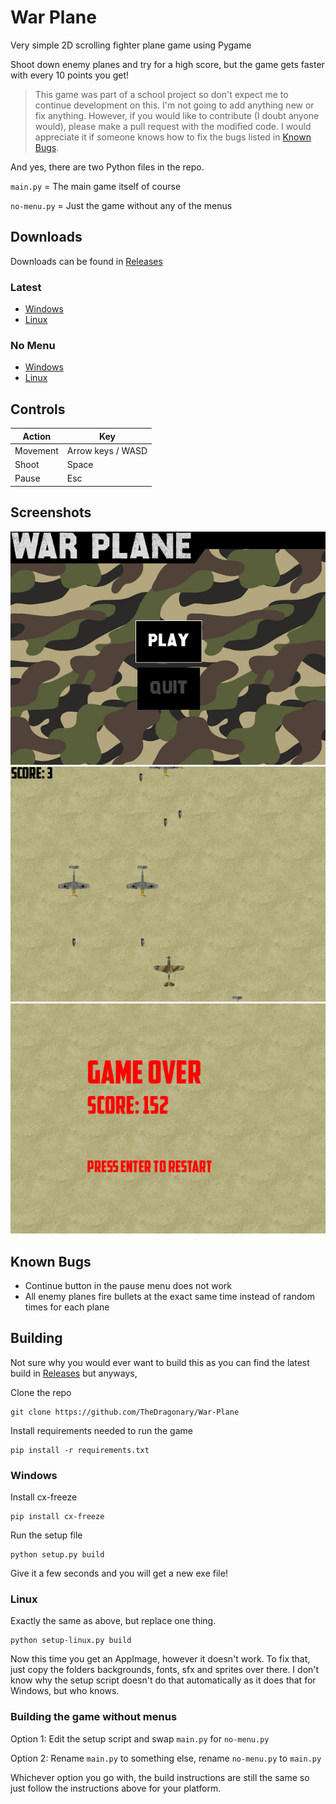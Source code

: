 # War Plane
Very simple 2D scrolling fighter plane game using Pygame

Shoot down enemy planes and try for a high score, but the game gets faster with every 10 points you get!

>This game was part of a school project so don't expect me to continue development on this. I'm not going to add anything new or fix anything. However, if you would like to contribute (I doubt anyone would), please make a pull request with the modified code. I would appreciate it if someone knows how to fix the bugs listed in [Known Bugs](https://github.com/TheDragonary/War-Plane/#known-bugs).

And yes, there are two Python files in the repo.

`main.py` = The main game itself of course

`no-menu.py` = Just the game without any of the menus

## Downloads
Downloads can be found in [Releases](https://github.com/TheDragonary/War-Plane/releases)

### Latest
- [Windows](https://github.com/TheDragonary/War-Plane/releases/latest/download/War-Plane-Windows.zip)
- [Linux](https://github.com/TheDragonary/War-Plane/releases/latest/download/War-Plane-Linux.tar.gz)

### No Menu
- [Windows](https://github.com/TheDragonary/War-Plane/releases/download/v0.1/War-Plane-Windows.zip)
- [Linux](https://github.com/TheDragonary/War-Plane/releases/download/v0.1/War-Plane-Linux.tar.gz)

## Controls

|Action|Key|
|-|-|
|Movement|Arrow keys / WASD|
|Shoot|Space|
|Pause|Esc|

## Screenshots
![](https://github.com/TheDragonary/War-Plane/blob/main/screenshots/1.png)
![](https://github.com/TheDragonary/War-Plane/blob/main/screenshots/2.png)
![](https://github.com/TheDragonary/War-Plane/blob/main/screenshots/3.png)

## Known Bugs
- Continue button in the pause menu does not work
- All enemy planes fire bullets at the exact same time instead of random times for each plane

## Building
Not sure why you would ever want to build this as you can find the latest build in [Releases](https://github.com/TheDragonary/War-Plane/releases) but anyways,

Clone the repo
```
git clone https://github.com/TheDragonary/War-Plane
```
Install requirements needed to run the game
```
pip install -r requirements.txt
```

### Windows
Install cx-freeze
```
pip install cx-freeze
```
Run the setup file
```
python setup.py build
```
Give it a few seconds and you will get a new exe file!

### Linux
Exactly the same as above, but replace one thing.
```
python setup-linux.py build
```
Now this time you get an AppImage, however it doesn't work. To fix that, just copy the folders backgrounds, fonts, sfx and sprites over there. I don't know why the setup script doesn't do that automatically as it does that for Windows, but who knows.

### Building the game without menus
Option 1: Edit the setup script and swap `main.py` for `no-menu.py`

Option 2: Rename `main.py` to something else, rename `no-menu.py` to `main.py`

Whichever option you go with, the build instructions are still the same so just follow the instructions above for your platform.
